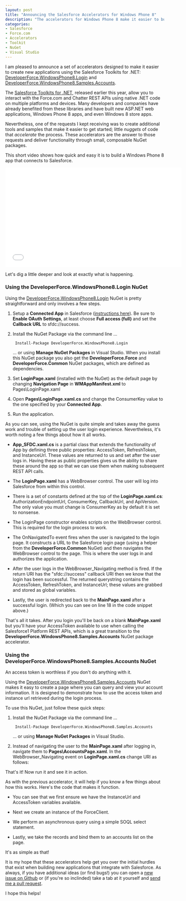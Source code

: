 ```yaml
---
layout: post
title: "Announcing the Salesforce Accelerators for Windows Phone 8"
description: "The accelerators for Windows Phone 8 make it easier to build new Windows Phone 8 apps using the Salesforce Toolkits for .NET"
categories:
- Salesforce
- Force.com
- Accelerators
- Toolkit
- NuGet
- Visual Studio
---
```


I am pleased to announce a set of accelerators designed to make it easier to create new applications using the Salesforce Toolkits for .NET: [DeveloperForce.WindowsPhone8.Login](https://www.nuget.org/packages/DeveloperForce.Windows8.Login/) and [DeveloperForce.WindowsPhone8.Samples.Accounts](https://www.nuget.org/packages/DeveloperForce.WindowsPhone8.Samples.Accounts/).

The [Salesforce Toolkits for .NET](http://www.wadewegner.com/2014/01/announcing-the-salesforce-toolkits-for-net/), released earlier this year, allow you to interact with the Force.com and Chatter REST APIs using native .NET code on multiple platforms and devices. Many developers and companies have already benefited from these libraries and have built new ASP.NET web applications, Windows Phone 8 apps, and even Windows 8 store apps.

Nevertheless, one of the requests I kept receiving was to create additional tools and samples that make it easier to get started; little *nuggets* of code that *accelerate* the process. These accelerators are the answer to those requests and deliver functionality through small, composable NuGet packages.

This short video shows how quick and easy it is to build a Windows Phone 8 app that connects to Salesforce.

<iframe width="560" height="315" src="//www.youtube.com/embed/i-vYcyZL9Yo" frameborder="0" allowfullscreen></iframe>

Let's dig a little deeper and look at exactly what is happening.

### Using the DeveloperForce.WindowsPhone8.Login NuGet

Using the [DeveloperForce.WindowsPhone8.Login](https://www.nuget.org/packages/DeveloperForce.WindowsPhone8.Login/) NuGet is pretty straightforward and only involves a few steps.

1. Setup a **Connected App** in Salesforce ([instructions here](https://help.salesforce.com/HTViewHelpDoc?id=connected_app_create.htm&language=en_US)). Be sure to **Enable OAuth Settings**, at least choose **Full access (full)** and set the **Callback URL** to <span class="inline-code">sfdc://success</span>.

2. Install the NuGet Package via the command line ...

		Install-Package DeveloperForce.WindowsPhone8.Login

	... or using **Manage NuGet Packages** in Visual Studio. When you install this NuGet package you also get the **DeveloperForce.Force** and **DeveloperForce.Common** NuGet packages, which are defined as dependencies.

3. Set **LoginPage.xaml** (installed with the NuGet) as the default page by changing **Navigation Page** in **WMAppManifest.xml** to <span class="inline-code">Pages\LoginPage.xaml</span>

4. Open **Pages\LoginPage.xaml.cs** and change the <span class="inline-code">ConsumerKey</span> value to the one specified by your **Connected App**.

5. Run the application.

As you can see, using the NuGet is quite simple and takes away the guess work and trouble of setting up the user login experience. Nevertheless, it's worth noting a few things about how it all works.

* **App_SFDC.xaml.cs** is a partial class that extends the functionality of <span class="inline-code">App</span> by defining three public properties: <span class="inline-code">AccessToken</span>, <span class="inline-code">RefreshToken</span>, and <span class="inline-code">InstanceUrl</span>. These values are returned to us and set after the user logs in. Having these as public properties gives us the ability to share these around the app so that we can use them when making subsequent REST API calls.

	<script src="https://gist.github.com/wadewegner/11270012.js?file=properties.cs"></script>

* The **LoginPage.xaml** has a <span class="inline-code">WebBrowser</span> control. The user will log into Salesforce from within this control.

	<script src="https://gist.github.com/wadewegner/11270012.js?file=WebBrowser"></script>

* There is a set of constants defined at the top of the **LoginPage.xaml.cs**: <span class="inline-code">AuthorizationEndpointUrl</span>, <span class="inline-code">ConsumerKey</span>, <span class="inline-code">CallbackUrl</span>, and <span class="inline-code">ApiVersion</span>. The only value you must change is <span class="inline-code">ConsumerKey</span> as by default it is set to nonsense.

* The <span class="inline-code">LoginPage</span> constructor enables scripts on the <span class="inline-code">WebBrowser</span> control. This is required for the login process to work.

* The <span class="inline-code">OnNavigatedTo</span> event fires when the user is navigated to the login page. It constructs a URL to the Salesforce login page (using a helper from the **DeveloperForce.Common** NuGet) and then navigates the <span class="inline-code">WebBrowser</span> control to the page. This is where the user logs in and authorizes the application.

	<script src="https://gist.github.com/wadewegner/11270012.js?file=OnNavigatedTo.cs"></script>

* After the user logs in the <span class="inline-code">WebBrowser_Navigating</span> method is fired. If the return URI has the "sfdc://success" callback URI then we know that the login has been successful. The returned querystring contains the <span class="inline-code">AccessToken</span>, <span class="inline-code">RefreshToken</span>, and <span class="inline-code">InstanceUrl</span>; these values are grabbed and stored as global variables.

	<script src="https://gist.github.com/wadewegner/11270012.js?file=WebBrowser_Navigating.cs"></script>

* Lastly, the user is redirected back to the **MainPage.xaml** after a successful login. (Which you can see on line 18 in the code snippet above.)

That's all it takes. After you login you'll be back on a blank **MainPage.xaml** but you'll have your <span class="inline-code">AccessToken</span> available to use when calling the Salesforce1 Platform REST APIs, which is a great transition to the **DeveloperForce.WindowsPhone8.Samples.Accounts** NuGet package accelerator.

### Using the DeveloperForce.WindowsPhone8.Samples.Accounts NuGet

An access token is worthless if you don't do anything with it.

Using the [DeveloperForce.WindowsPhone8.Samples.Accounts](https://www.nuget.org/packages/DeveloperForce.WindowsPhone8.Samples.Accounts/) NuGet makes it easy to create a page where you can query and view your account information. It is designed to demonstrate how to use the access token and instance url retrieved during the login process.

To use this NuGet, just follow these quick steps:

1. Install the NuGet Package via the command line ...

		Install-Package DeveloperForce.WindowsPhone8.Samples.Accounts

	... or using **Manage NuGet Packages** in Visual Studio.

2. Instead of navigating the user to the **MainPage.xaml** after logging in, navigate them to **Pages\AccountsPage.xaml**. In the <span class="inline-code">WebBrowser_Navigating</span> event on **LoginPage.xaml.cs** change URI as follows:

	<script src="https://gist.github.com/wadewegner/11270012.js?file=accountspage.cs"></script>

That's it! Now run it and see it in action.

As with the previous accelerator, it will help if you know a few things about how this works. Here's the code that makes it function.

<script src="https://gist.github.com/wadewegner/11270012.js?file=PhoneApplicationPage_Loaded.cs"></script>

* You can see that we first ensure we have the <span class="inline-code">InstanceUrl</span> and <span class="inline-code">AccessToken</span> variables available.

* Next we create an instance of the <span class="inline-code">ForceClient</span>.

* We perform an asynchronous query using a simple SOQL select statement.

* Lastly, we take the records and bind them to an accounts list on the page.

It's as simple as that!

It is my hope that these accelerators help get you over the initial hurdles that exist when building new applications that integrate with Salesforce. As always, if you have additional ideas (or find bugs!) you can open a [new issue on Github](https://github.com/developerforce/Force.com-Toolkit-for-NET/issues) or (if you're so inclinded) take a tab at it yourself and [send me a pull request](http://help.github.com/send-pull-requests/).

I hope this helps!
